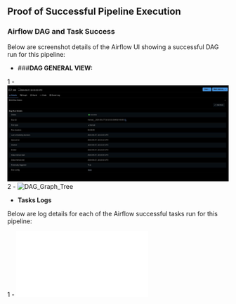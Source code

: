 ## Proof of Successful Pipeline Execution

### Airflow DAG and Task Success
Below are screenshot details of the Airflow UI showing a successful DAG run for this pipeline:

- ###**DAG GENERAL VIEW:**
  
 1 -  ![DAG Success](documentation/.screen-shots/dag_run_details.jpg) <br>
 2 -  ![DAG_Graph_Tree](worldbank-finance-elt-pipeline/documentation/.screen-shots/dag_run_graph_tree.png)

- **Tasks Logs**

Below are log details for each of the Airflow successful tasks run for this pipeline:

1 - ![Fetch Data](worldbank-finance-elt-pipeline/documentation/.logs/1_fetch_WB_data.log) <br>

